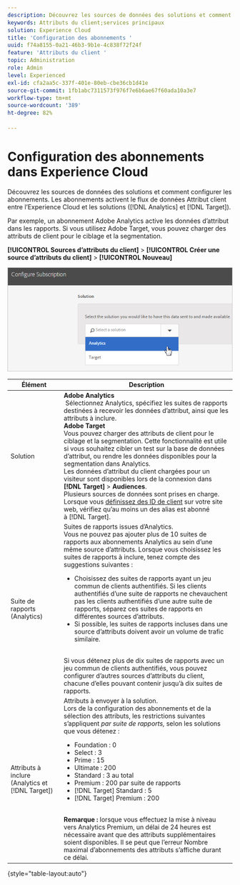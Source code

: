 ```yaml
---
description: Découvrez les sources de données des solutions et comment configurer les abonnements. Les abonnements activent le flux de données Attribut client entre l’Experience Cloud et les solutions (Analytics et Target).
keywords: Attributs du client;services principaux
solution: Experience Cloud
title: 'Configuration des abonnements '
uuid: f74a8155-0a21-46b3-9b1e-4c838f72f24f
feature: 'Attributs du client '
topic: Administration
role: Admin
level: Experienced
exl-id: cfa2aa5c-337f-401e-80eb-cbe36cb1d41e
source-git-commit: 1fb1abc7311573f976f7e6b6ae67f60ada10a3e7
workflow-type: tm+mt
source-wordcount: '389'
ht-degree: 82%

---
```


# Configuration des abonnements dans Experience Cloud

Découvrez les sources de données des solutions et comment configurer les abonnements. Les abonnements activent le flux de données Attribut client entre l’Experience Cloud et les solutions ([!DNL Analytics] et [!DNL Target]).

Par exemple, un abonnement Adobe Analytics active les données d’attribut dans les rapports. Si vous utilisez Adobe Target, vous pouvez charger des attributs de client pour le ciblage et la segmentation.

**[!UICONTROL Sources d’attributs du client]** > **[!UICONTROL Créer une source d’attributs du client]** > **[!UICONTROL Nouveau]**

![](assets/configure_subscription_page.png)

| Élément | Description |
|--- |--- |
| Solution | **Adobe Analytics**<br> Sélectionnez Analytics, spécifiez les suites de rapports destinées à recevoir les données d’attribut, ainsi que les attributs à inclure.<br>**Adobe Target**<br> Vous pouvez charger des attributs de client pour le ciblage et la segmentation. Cette fonctionnalité est utile si vous souhaitez cibler un test sur la base de données d’attribut, ou rendre les données disponibles pour la segmentation dans Analytics.<br>Les données d’attribut du client chargées pour un visiteur sont disponibles lors de la connexion dans  **[!DNL Target]** >  **Audiences**.<br>Plusieurs sources de données sont prises en charge. Lorsque vous [définissez des ID de client](core-services.md) sur votre site web, vérifiez qu’au moins un des alias est abonné à [!DNL Target]. |
| Suite de rapports (Analytics) | Suites de rapports issues d’Analytics.<br>Vous ne pouvez pas ajouter plus de 10 suites de rapports aux abonnements Analytics au sein d’une même source d’attributs. Lorsque vous choisissez les suites de rapports à inclure, tenez compte des suggestions suivantes :<ul><li>Choisissez des suites de rapports ayant un jeu commun de clients authentifiés. Si les clients authentifiés d’une suite de rapports ne chevauchent pas les clients authentifiés d’une autre suite de rapports, séparez ces suites de rapports en différentes sources d’attributs.</li><li>Si possible, les suites de rapports incluses dans une source d’attributs doivent avoir un volume de trafic similaire.</li></ul><br>Si vous détenez plus de dix suites de rapports avec un jeu commun de clients authentifiés, vous pouvez configurer d’autres sources d’attributs du client, chacune d’elles pouvant contenir jusqu’à dix suites de rapports. |
| Attributs à inclure (Analytics et [!DNL Target]) | Attributs à envoyer à la solution. <br>Lors de la configuration des abonnements et de la sélection des attributs, les restrictions suivantes s’appliquent _par suite de rapports,_ selon les solutions que vous détenez :<ul><li>Foundation : 0</li><li>Select : 3</li><li>Prime : 15</li><li>Ultimate : 200</li><li>Standard : 3 au total</li><li>Premium : 200 par suite de rapports</li><li>[!DNL Target] Standard : 5</li><li>[!DNL Target] Premium : 200</li></ul><br>**Remarque :** lorsque vous effectuez la mise à niveau vers Analytics Premium, un délai de 24 heures est nécessaire avant que des attributs supplémentaires soient disponibles. Il se peut que l’erreur Nombre maximal d’abonnements des attributs s’affiche durant ce délai. |

{style=&quot;table-layout:auto&quot;}
